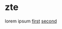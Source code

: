 # zte
lorem ipsum
[first](https://web.archive.org/web/20191023130745if_/http://download.hardreset.info:80/zte/Android_6_GAM_HardReset.info.apk)
[second](https://web.archive.org/web/20191023130810if_/http://download.hardreset.info:80/zte/FRP_Bypass_HardReset.info.apk)
